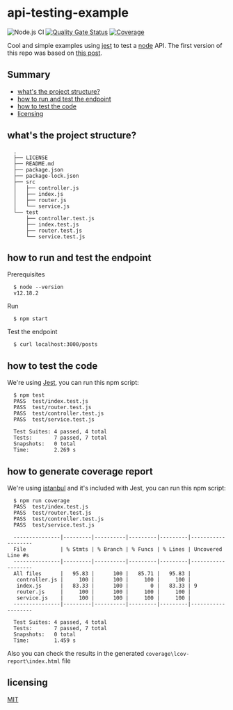 # api-testing-example

![Node.js CI](https://github.com/jersson/api-testing-example/workflows/Node.js%20CI/badge.svg)
[![Quality Gate Status](https://sonarcloud.io/api/project_badges/measure?project=jersson_api-testing-example&metric=alert_status)](https://sonarcloud.io/dashboard?id=jersson_api-testing-example)
[![Coverage](https://sonarcloud.io/api/project_badges/measure?project=jersson_api-testing-example&metric=coverage)](https://sonarcloud.io/dashboard?id=jersson_api-testing-example)

Cool and simple examples using [jest](https://jestjs.io/) to test a [node](https://nodejs.org/en/) API. The first version of this repo was based on [this post](https://medium.com/@leolewan/writing-a-nodejs-api-fully-tested-with-jest-5d449361c8a7). 

## Summary
  - [what's the project structure?](#whats-the-project-structure)
  - [how to run and test the endpoint](#how-to-run-and-test-the-endpoint)
  - [how to test the code](#how-to-test-the-code)
  - [licensing](#licensing)

## what's the project structure?
```
  .
  ├── LICENSE
  ├── README.md
  ├── package.json
  ├── package-lock.json
  ├── src
  │   ├── controller.js
  │   ├── index.js
  │   ├── router.js
  │   └── service.js
  └── test
      ├── controller.test.js
      ├── index.test.js
      ├── router.test.js
      └── service.test.js
```

## how to run and test the endpoint
Prerequisites
```
  $ node --version
  v12.18.2
```
Run
```
  $ npm start
```

Test the endpoint
```
  $ curl localhost:3000/posts
```
## how to test the code
We're using [Jest](https://jestjs.io/), you can run this npm script:
```
  $ npm test
  PASS  test/index.test.js
  PASS  test/router.test.js
  PASS  test/controller.test.js
  PASS  test/service.test.js

  Test Suites: 4 passed, 4 total
  Tests:       7 passed, 7 total
  Snapshots:   0 total
  Time:        2.269 s
```

## how to generate coverage report
We're using [istanbul](https://istanbul.js.org/) and it's included with Jest, you can run this npm script:
```
  $ npm run coverage
  PASS  test/index.test.js
  PASS  test/router.test.js
  PASS  test/controller.test.js
  PASS  test/service.test.js

  ---------------|---------|----------|---------|---------|-------------------
  File           | % Stmts | % Branch | % Funcs | % Lines | Uncovered Line #s 
  ---------------|---------|----------|---------|---------|-------------------
  All files      |   95.83 |      100 |   85.71 |   95.83 |                   
   controller.js |     100 |      100 |     100 |     100 |                   
   index.js      |   83.33 |      100 |       0 |   83.33 | 9                 
   router.js     |     100 |      100 |     100 |     100 |                   
   service.js    |     100 |      100 |     100 |     100 |                   
  ---------------|---------|----------|---------|---------|-------------------

  Test Suites: 4 passed, 4 total
  Tests:       7 passed, 7 total
  Snapshots:   0 total
  Time:        1.459 s
```

Also you can check the results in the generated `coverage\lcov-report\index.html` file

## licensing
[MIT](./LICENSE)